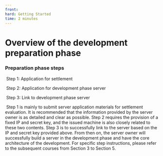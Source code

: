 ```yaml
--- 
front: 
hard: Getting Started 
time: 2 minutes 
--- 
```


# Overview of the development preparation phase 

### Preparation phase steps 

​ Step 1: Application for settlement 

​ Step 2: Application for development phase server 

​ Step 3: Link to development phase server 

​ Step 1 is mainly to submit server application materials for settlement evaluation. It is recommended that the information provided by the server owner is as detailed and clear as possible. Step 2 requires the provision of a fixed IP and secret key, and the issued machine is also closely related to these two contents. Step 3 is to successfully link to the server based on the IP and secret key provided above. From then on, the server owner will successfully build a server in the development phase and have the core architecture of the development. For specific step instructions, please refer to the subsequent courses from Section 3 to Section 5.